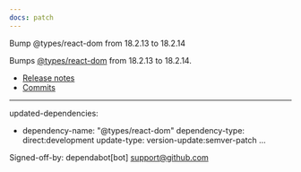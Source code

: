 ```yaml
---
docs: patch
---
```


Bump @types/react-dom from 18.2.13 to 18.2.14

Bumps [@types/react-dom](https://github.com/DefinitelyTyped/DefinitelyTyped/tree/HEAD/types/react-dom) from 18.2.13 to 18.2.14.
- [Release notes](https://github.com/DefinitelyTyped/DefinitelyTyped/releases)
- [Commits](https://github.com/DefinitelyTyped/DefinitelyTyped/commits/HEAD/types/react-dom)

---
updated-dependencies:
- dependency-name: "@types/react-dom"
  dependency-type: direct:development
  update-type: version-update:semver-patch
...

Signed-off-by: dependabot[bot] <support@github.com>


